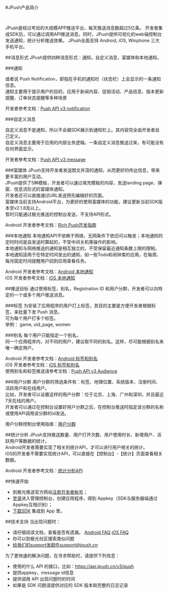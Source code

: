 #JPush产品简介
<style>
img[alt=jpush_ios_v] { width: 500px; }
img[alt=jpush_android_so] { width: 800px; }
</style>
<br/>

JPush是经过考验的大规模APP推送平台，每天推送消息数超过5亿条。
开发者集成SDK后，可以通过调用API推送消息。同时，JPush提供可视化的web端控制台发送通知，统计分析推送效果。
JPush全面支持 Android, iOS, Winphone 三大手机平台。


##消息形式
JPush提供四种消息形式：通知，自定义消息，富媒体和本地通知。

###通知

或者说 Push Notification，即指在手机的通知栏（状态栏）上会显示的一条通知信息。  
通知主要用于提示用户的目的，应用于新闻内容、促销活动、产品信息、版本更新提醒、订单状态提醒等多种场景

开发者参考文档：[Push API v3 notification](../server/push/rest_api_v3_push/#notification)


###自定义消息

自定义消息不是通知，所以不会被SDK展示到通知栏上。其内容完全由开发者自己定义。  
自定义消息主要用于应用的内部业务逻辑。一条自定义消息推送过来，有可能没有任何界面显示。

开发者参考文档：[Push API v3 message](../server/push/rest_api_v3_push/#message)



###富媒体
JPush支持开发者发送图文并茂的通知，从而更好的传达信息，带来更丰富的用户互动。  
JPush提供了5种模板，开发者可以通过填充模板的内容，发送landing page、弹窗、信息流形式的富媒体通知。  
开发者还可以直接通过URL发送预先编辑好的页面。  
富媒体当前支持Android平台，为更好的使用富媒体的功能，建议更新当前SDK版本至v2.1.8及以上。  
暂时只能通过极光推送的控制台发送，不支持API形式。

Android 开发者参考文档：[Rich Push开发指南](../advanced/rich_push/)

###本地通知
本地通知API不依赖于网络，无网条件下依旧可以触发；本地通知的定时时间是自发送时算起的，不受中间关机等操作的影响。  
本地通知与网络推送的通知是相互独立的，不受保留最近通知条数上限的限制。  
本地通知适用于在特定时间发出的通知，如一些Todo和闹钟类的应用，在每周、每月固定时间提醒用户回到应用查看任务。

Android 开发者参考文档：[Android 本地通知](../client/Android/android_api/#api_8)  
iOS 开发者参考文档：[iOS 本地通知](../client/iOS/ios_api/#_47)

##推送目标
通过使用标签，别名，Registration ID 和用户分群，开发者可以向特定的一个或多个用户推送消息。

###标签
为安装了应用程序的用户打上标签，其目的主要是方便开发者根据标签，来批量下发 Push 消息。  
可为每个用户打多个标签。  
举例： game, old_page, women


###别名
每个用户只能指定一个别名。  
同一个应用程序内，对不同的用户，建议取不同的别名。这样，尽可能根据别名来唯一确定用户。

Android 开发者参考文档：[Android 标签和别名](../client/Android/android_api/#api_1)  
iOS 开发者参考文档：[iOS 标签和别名](../client/iOS/ios_api/#api-ios)  
使用别名和标签推送请参考文档：[Push API v3 Audience](../server/push/rest_api_v3_push/#audience)


###用户分群
用户分群的筛选条件有：标签、地理位置、系统版本、注册时间、活跃用户和在线用户。  
比如，开发者可以设置这样的用户分群：位于北京、上海、广州和深圳，并且最近7天在线的用户。  
开发者可以通过在控制台设置好用户分群之后，在控制台推送时指定该分群的名称或使用API调用该分群的id发送。

用户分群控制台使用指南：[用户分群](../console/Instructions/#_14)


##统计分析
JPush支持推送数量、用户打开次数、用户使用时长、新增用户、活跃用户等数据的统计。  
Android开发者需要实现了相关的统计API，才可以进行用户相关的统计。  
iOS的开发者不需要实现统计API，可以直接在【控制台】-【统计】页面查看相关数据。

Android 开发者参考文档：[统计分析API](../client/Android/android_api/#api_2)


##快速开始
+  到极光推送官方网站[注册开发者帐号](https://www.jiguang.cn/accounts/register/form)；
+  [登录](https://www.jiguang.cn/accounts/login/form)进入管理控制台，创建应用程序，得到 Appkey（SDK与服务器端通过Appkey互相识别）；
+  [下载SDK](../resources/) 集成到 App 里。


##技术支持
当出现问题时：

+ 请仔细阅读文档，查看是否有遗漏。 [Android FAQ](../client/Android/android_faq/)  [iOS FAQ](../client/iOS/ios_faq/)
+ 你可以到极光社区搜索类似问题
+ 给我们的support发邮件support@jpush.cn

为了更快速的解决问题，在寻求帮助时，请提供下列信息：

+ 使用的什么 API 的接口，比如：https://api.jpush.cn/v3/push
+ 提供appkey，message id信息
+ 提供调用 API 出现问题时的时间
+ 如果是 SDK 问题请提供对应的 SDK 版本和完整的日志记录





